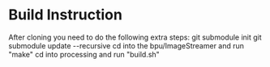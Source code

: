 # Build Instruction
After cloning you need to do the following extra steps:
git submodule init
git submodule update --recursive
cd into the bpu/ImageStreamer and run "make"
cd into processing and run "build.sh"
